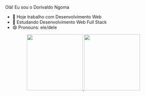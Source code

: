 Olá! Eu sou o Dorivaldo Ngoma

- 🔭 Hoje trabalho com Desenvolvimento Web
- 🌱 Estudando Desenvolvimento Web Full Stack
- 😄 Pronouns: ele/dele

<div align="center">
  <a href="https://github.com/dorivaldongoma">
  <img height="180em" src="https://github-readme-stats.vercel.app/api?username=dorivaldongoma&show_icons=true&theme=dracula&include_all_commits=true&count_private=true"/>
  <img height="180em" src="https://github-readme-stats.vercel.app/api/top-langs/?username=dorivaldongoma&layout=compact&langs_count=7&theme=dracula"/>
</div>
